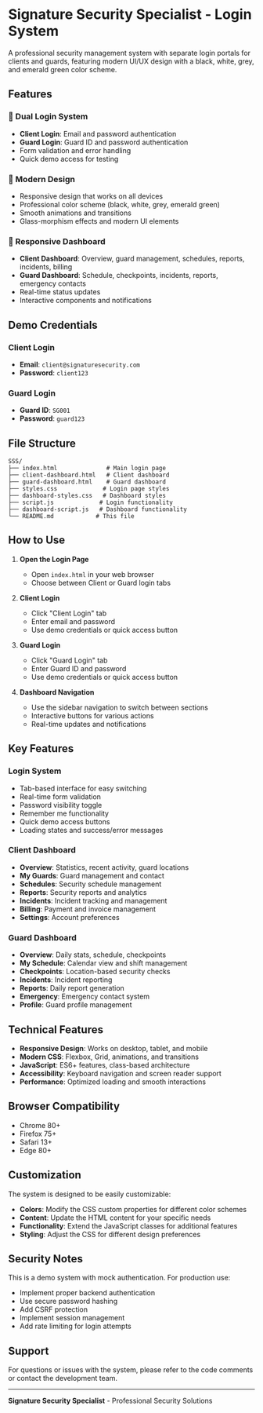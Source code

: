 # Signature Security Specialist - Login System

A professional security management system with separate login portals for clients and guards, featuring modern UI/UX design with a black, white, grey, and emerald green color scheme.

## Features

### 🔐 Dual Login System
- **Client Login**: Email and password authentication
- **Guard Login**: Guard ID and password authentication
- Form validation and error handling
- Quick demo access for testing

### 🎨 Modern Design
- Responsive design that works on all devices
- Professional color scheme (black, white, grey, emerald green)
- Smooth animations and transitions
- Glass-morphism effects and modern UI elements

### 📱 Responsive Dashboard
- **Client Dashboard**: Overview, guard management, schedules, reports, incidents, billing
- **Guard Dashboard**: Schedule, checkpoints, incidents, reports, emergency contacts
- Real-time status updates
- Interactive components and notifications

## Demo Credentials

### Client Login
- **Email**: `client@signaturesecurity.com`
- **Password**: `client123`

### Guard Login
- **Guard ID**: `SG001`
- **Password**: `guard123`

## File Structure

```
SSS/
├── index.html              # Main login page
├── client-dashboard.html   # Client dashboard
├── guard-dashboard.html    # Guard dashboard
├── styles.css             # Login page styles
├── dashboard-styles.css   # Dashboard styles
├── script.js             # Login functionality
├── dashboard-script.js   # Dashboard functionality
└── README.md            # This file
```

## How to Use

1. **Open the Login Page**
   - Open `index.html` in your web browser
   - Choose between Client or Guard login tabs

2. **Client Login**
   - Click "Client Login" tab
   - Enter email and password
   - Use demo credentials or quick access button

3. **Guard Login**
   - Click "Guard Login" tab
   - Enter Guard ID and password
   - Use demo credentials or quick access button

4. **Dashboard Navigation**
   - Use the sidebar navigation to switch between sections
   - Interactive buttons for various actions
   - Real-time updates and notifications

## Key Features

### Login System
- Tab-based interface for easy switching
- Real-time form validation
- Password visibility toggle
- Remember me functionality
- Quick demo access buttons
- Loading states and success/error messages

### Client Dashboard
- **Overview**: Statistics, recent activity, guard locations
- **My Guards**: Guard management and contact
- **Schedules**: Security schedule management
- **Reports**: Security reports and analytics
- **Incidents**: Incident tracking and management
- **Billing**: Payment and invoice management
- **Settings**: Account preferences

### Guard Dashboard
- **Overview**: Daily stats, schedule, checkpoints
- **My Schedule**: Calendar view and shift management
- **Checkpoints**: Location-based security checks
- **Incidents**: Incident reporting
- **Reports**: Daily report generation
- **Emergency**: Emergency contact system
- **Profile**: Guard profile management

## Technical Features

- **Responsive Design**: Works on desktop, tablet, and mobile
- **Modern CSS**: Flexbox, Grid, animations, and transitions
- **JavaScript**: ES6+ features, class-based architecture
- **Accessibility**: Keyboard navigation and screen reader support
- **Performance**: Optimized loading and smooth interactions

## Browser Compatibility

- Chrome 80+
- Firefox 75+
- Safari 13+
- Edge 80+

## Customization

The system is designed to be easily customizable:

- **Colors**: Modify the CSS custom properties for different color schemes
- **Content**: Update the HTML content for your specific needs
- **Functionality**: Extend the JavaScript classes for additional features
- **Styling**: Adjust the CSS for different design preferences

## Security Notes

This is a demo system with mock authentication. For production use:
- Implement proper backend authentication
- Use secure password hashing
- Add CSRF protection
- Implement session management
- Add rate limiting for login attempts

## Support

For questions or issues with the system, please refer to the code comments or contact the development team.

---

**Signature Security Specialist** - Professional Security Solutions
